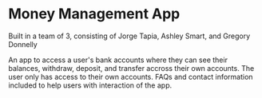 # Money Management App

Built in a team of 3, consisting of Jorge Tapia, Ashley Smart, and Gregory Donnelly

An app to access a user's bank accounts where they can see their balances, withdraw, deposit, and transfer accross their own accounts. The user only has access to their own accounts. FAQs and contact information included to help users with interaction of the app.
